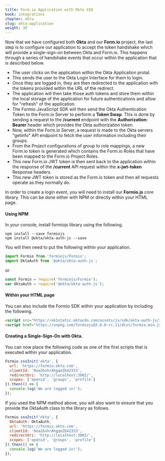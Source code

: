 ```yaml
---
title: Form.io Application with Okta SSO
book: integrations
chapter: okta
slug: okta-application
weight: 30
---
```

Now that we have configured both **Okta** and our **Form.io** project, the last step is to configure our application to accept the token handshake which will provide a single-sign-on between Okta and Form.io. This happens through a series of handshake events that occur within the application that is described below.

 - The user clicks on the application within the Okta Application protal.
 - This sends the user to the Okta Login Interface for them to login.
 - Once they are logged in, they are then redirected to the application with the tokens provided within the URL of the redirect.
 - The application will then take those auth tokens and store them within the local storage of the application for future authentications and allow for "refresh" of the application.
 - The Formio JavaScript SDK will then send the Okta Authentication Token to the Form.io Server to perform a **Token Swap**. This is done by sending a request to the **/current** endpoint with the **Authorization: Bearer** header which provides the Okta authorization token.
 - Now, within the Form.io Server, a request is made to the Okta servers "getinfo" API endpoint to fetch the user information including their groups.
 - From the Project configurations of group to role mappings, a new Form.io token is generated which contains the Form.io Roles that have been mapped to the Form.io Project Roles.
 - This new Form.io JWT token is then sent back to the application within the response of the **/current** API request within the **x-jwt-token** Response headers.
 - This new JWT token is stored as the Form.io token and then all requests operate as they normally do.
 
In order to create a login event, you will need to install our **Formio.js** core library. This can be done either with NPM or directly within your HTML page.

#### Using NPM
In your console, install formiojs library using the following.

```
npm install --save formiojs
npm install @okta/okta-auth-js --save
```

You will then need to put the following within your application.

```javascript
import Formio from 'formiojs/Formio';
import OktaAuth from '@okta/okta-auth-js';
```

or

```javascript
const Formio = require('formiojs/Formio');
var OktaAuth = require('@okta/okta-auth-js');
```

#### Within your HTML page
You can also include the Formio SDK within your application by including the following.

```html
<script src="https://ok1static.oktacdn.com/assets/js/sdk/okta-auth-js/1.16.0/okta-auth-js.min.js" type="text/javascript"></script>
<script href="https://unpkg.com/formiojs@3.0.0-rc.11/dist/formio.min.js"></script>
```

#### Creating a Single-Sign-On with Okta.
You can now place the following code as one of the first scripts that is executed within your application.

```javascript
Formio.ssoInit('okta', {
  url: 'https://formio.okta.com',
  clientId: '0oa2bshrAhgqeZb42333',
  redirectUri: 'http://localhost:3002/',
  scopes: ['openid', 'groups', 'profile']
}).then(() => {
  console.log('We are logged in!');
});
```

If you used the NPM method above, you will also want to ensure that you provide the OktaAuth class to the library as follows.

```javascript
Formio.ssoInit('okta', {
  OktaAuth: OktaAuth,
  url: 'https://formio.okta.com',
  clientId: '0oa2bshrAhgqeZb42333',
  redirectUri: 'http://localhost:3002/',
  scopes: ['openid', 'groups', 'profile']
}).then(() => {
  console.log('We are logged in!');
});
```
 

